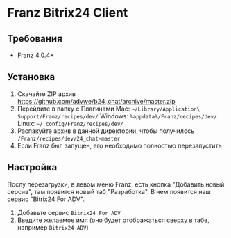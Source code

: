 # Franz Bitrix24 Client

## Требования
 - Franz 4.0.4+

## Установка
 1. Скачайте ZIP архив https://github.com/advwe/b24_chat/archive/master.zip
 1. Перейдите в папку с Плагинами
Mac: `~/Library/Application\ Support/Franz/recipes/dev/`
Windows: `%appdata%/Franz/recipes/dev/`
Linux: `~/.config/Franz/recipes/dev/`
 1. Распакуйте архив в данной директории, чтобы получилось `/Franz/recipes/dev/24_chat-master`
 1. Если Franz был запущен, его необходимо полностью перезапустить

## Настройка
Послу перезагрузки, в левом меню Franz, есть кнопка "Добавить новый серсив", там появится новый таб "Разработка". В нем появится наш сервис "Bitrix24 For ADV".

 1. Добавьте сервис `Bitrix24 For ADV`
 2. Введите желаемое имя (оно будет отображаться сверху в табе, например `Bitrix24 ADV`)

